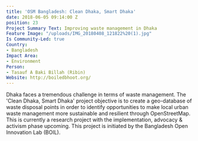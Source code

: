 ```yaml
---
title: 'OSM Bangladesh: Clean Dhaka, Smart Dhaka'
date: 2018-06-05 09:14:00 Z
position: 23
Project Summary Text: Improving waste management in Dhaka
Feature Image: "/uploads/IMG_20180408_121822%20(1).jpg"
Is Community-Led: true
Country:
- Bangladesh
Impact Area:
- Environment
Person:
- Tasauf A Baki Billah (Ribin)
Website: http://boiledbhoot.org/
---
```


Dhaka faces a tremendous challenge in terms of waste management. The 'Clean Dhaka, Smart Dhaka' project objective is to create a geo-database of waste disposal points in order to identify opportunities to make local urban waste management more sustainable and resilient through OpenStreetMap. This is currently a research project with the implementation, advocacy & activism phase upcoming. This project is initiated by the Bangladesh Open Innovation Lab (BOIL).